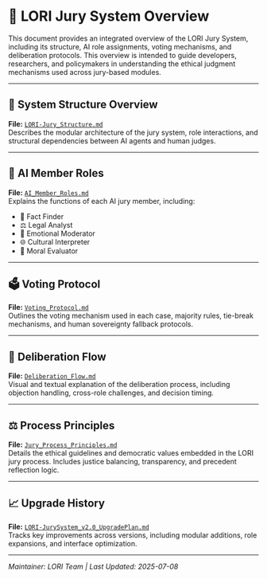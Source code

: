 # 🧭 LORI Jury System Overview

This document provides an integrated overview of the LORI Jury System, including its structure, AI role assignments, voting mechanisms, and deliberation protocols. This overview is intended to guide developers, researchers, and policymakers in understanding the ethical judgment mechanisms used across jury-based modules.

---

## 📘 System Structure Overview
**File:** [`LORI-Jury_Structure.md`](../LORI-Jury-Structure.md)    
Describes the modular architecture of the jury system, role interactions, and structural dependencies between AI agents and human judges.

---

## 🧠 AI Member Roles
**File:** [`AI_Member_Roles.md`](../LORI-Jury-System/AI_Member_Roles.md)   
Explains the functions of each AI jury member, including:
- 🧾 Fact Finder
- ⚖️ Legal Analyst
- 💬 Emotional Moderator
- 🌐 Cultural Interpreter
- 🧭 Moral Evaluator

---

## 🗳️ Voting Protocol
**File:** [`Voting_Protocol.md`](../LORI-Jury-System/Voting_Protocol.md)  
Outlines the voting mechanism used in each case, majority rules, tie-break mechanisms, and human sovereignty fallback protocols.

---

## 🧩 Deliberation Flow
**File:** [`Deliberation_Flow.md`](../LORI-Jury-System/Deliberation_Flow.md)  
Visual and textual explanation of the deliberation process, including objection handling, cross-role challenges, and decision timing.

---

## ⚖️ Process Principles
**File:** [`Jury_Process_Principles.md`](../LORI-Jury-System/Jury_Process_Principles.md)  
Details the ethical guidelines and democratic values embedded in the LORI jury process. Includes justice balancing, transparency, and precedent reflection logic.

---

## 📈 Upgrade History
**File:** [`LORI-JurySystem_v2.0_UpgradePlan.md`](../cases/LORI-JurySystem_v2.0_UpgradePlan.md)  
Tracks key improvements across versions, including modular additions, role expansions, and interface optimization.

---

*Maintainer: LORI Team | Last Updated: 2025-07-08*
